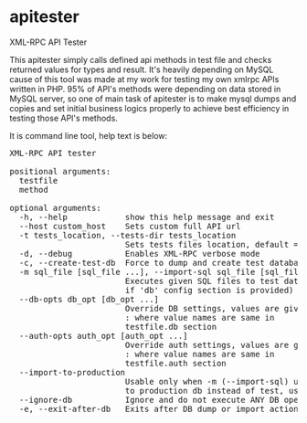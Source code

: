 apitester
=========

XML-RPC API Tester

This apitester simply calls defined api methods in test file and checks returned values for types and result.
It's heavily depending on MySQL cause of this tool was made at my work for testing my own xmlrpc APIs written in PHP.
95% of API's methods were depending on data stored in MySQL server, so one of main task of apitester is to make
mysql dumps and copies and set initial business logics properly to achieve best efficiency in testing those
API's methods.

It is command line tool, help text is below:

<pre>
XML-RPC API tester

positional arguments:
  testfile
  method

optional arguments:
  -h, --help            show this help message and exit
  --host custom_host    Sets custom full API url
  -t tests_location, --tests-dir tests_location
                        Sets tests files location, default = './tests'
  -d, --debug           Enables XML-RPC verbose mode
  -c, --create-test-db  Force to dump and create test database
  -m sql_file [sql_file ...], --import-sql sql_file [sql_file ...]
                        Executes given SQL files to test database (works only
                        if 'db' config section is provided)
  --db-opts db_opt [db_opt ...]                                                                                                                                                                                                                                                
                        Override DB settings, values are given in format                                                                                                                                                                                                       
                        <name>:<value> where value names are same in                                                                                                                                                                                                           
                        testfile.db section                                                                                                                                                                                                                                    
  --auth-opts auth_opt [auth_opt ...]                                                                                                                                                                                                                                          
                        Override auth settings, values are given in format                                                                                                                                                                                                     
                        <name>:<value> where value names are same in                                                                                                                                                                                                           
                        testfile.auth section                                                                                                                                                                                                                                  
  --import-to-production                                                                                                                                                                                                                                                       
                        Usable only when -m (--import-sql) used. Makes import                                                                                                                                                                                                  
                        to production db instead of test, use with caution                                                                                                                                                                                                     
  --ignore-db           Ignore and do not execute ANY DB operation                                                                                                                                                                                                             
  -e, --exit-after-db   Exits after DB dump or import actions     
</pre>

